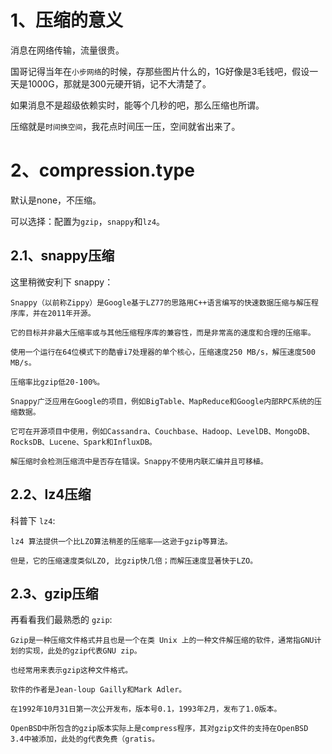 # 1、压缩的意义
消息在网络传输，流量很贵。

国哥记得当年在`小步网络`的时候，存那些图片什么的，1G好像是3毛钱吧，假设一天是1000G，那就是300元硬开销，记不大清楚了。

如果消息不是超级依赖实时，能等个几秒的吧，那么压缩也所谓。

压缩就是`时间换空间`，我花点时间压一压，空间就省出来了。

# 2、compression.type

默认是none，不压缩。

可以选择：配置为`gzip`，`snappy`和`lz4`。

## 2.1、snappy压缩
这里稍微安利下 snappy：
```text
Snappy（以前称Zippy）是Google基于LZ77的思路用C++语言编写的快速数据压缩与解压程序库，并在2011年开源。

它的目标并非最大压缩率或与其他压缩程序库的兼容性，而是非常高的速度和合理的压缩率。

使用一个运行在64位模式下的酷睿i7处理器的单个核心，压缩速度250 MB/s，解压速度500 MB/s。

压缩率比gzip低20-100%。

Snappy广泛应用在Google的项目，例如BigTable、MapReduce和Google内部RPC系统的压缩数据。

它可在开源项目中使用，例如Cassandra、Couchbase、Hadoop、LevelDB、MongoDB、RocksDB、Lucene、Spark和InfluxDB。

解压缩时会检测压缩流中是否存在错误。Snappy不使用内联汇编并且可移植。
```

## 2.2、lz4压缩
科普下 `lz4`:
```text
lz4 算法提供一个比LZO算法稍差的压缩率——这逊于gzip等算法。

但是，它的压缩速度类似LZO, 比gzip快几倍；而解压速度显著快于LZO。
```


## 2.3、gzip压缩
再看看我们最熟悉的 `gzip`:
```text
Gzip是一种压缩文件格式并且也是一个在类 Unix 上的一种文件解压缩的软件，通常指GNU计划的实现，此处的gzip代表GNU zip。

也经常用来表示gzip这种文件格式。

软件的作者是Jean-loup Gailly和Mark Adler。

在1992年10月31日第一次公开发布，版本号0.1，1993年2月，发布了1.0版本。

OpenBSD中所包含的gzip版本实际上是compress程序，其对gzip文件的支持在OpenBSD 3.4中被添加，此处的g代表免费（gratis。
```

